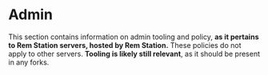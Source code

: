 # Admin

This section contains information on admin tooling and policy, **as it pertains to Rem Station servers, hosted by Rem Station.** These policies do not apply to other servers. **Tooling is likely still relevant**, as it should be present in any forks.